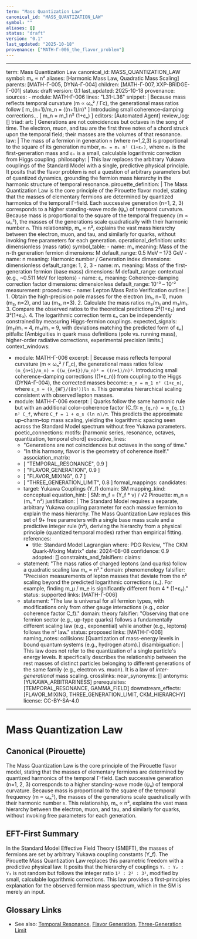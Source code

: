 ```yaml
---
term: "Mass Quantization Law"
canonical_id: "MASS_QUANTIZATION_LAW"
symbol: ""
aliases: []
status: "draft"
version: "0.1"
last_updated: "2025-10-18"
provenance: ["MATH-Γ-006_the_flavor_problem"]
---
```


---
term: Mass Quantization Law
canonical_id: MASS_QUANTIZATION_LAW
symbol: mₙ ∝ n²
aliases: [Harmonic Mass Law, Quadratic Mass Scaling]
parents: [MATH-Γ-005, DYNA-Γ-004]
children: [MATH-Γ-007, XXP-BRIDGE-Γ-001]
status: draft
version: 0.1
last_updated: 2025-10-18
provenance:
  sources:
    - module: MATH-Γ-006
      lines: "L31-L36"
      snippet: |
        Because mass reflects temporal curvature (m ∝ ωₙ² / Γc), the generational mass ratios follow
        [ m_{n+1}/m_n = ((n+1)/n)² ]
        Introducing small coherence-damping corrections...
        [ m_n = m_1 n² (1+εₙ) ]
  editors: [Automated Agent]
  review_log: []
triad:
  art: |
    Generations are not coincidences but octaves in the song of time. The electron, muon, and tau are the first three notes of a chord struck upon the temporal field; their masses are the volumes of that resonance.
  law: |
    The mass of a fermion in generation `n` (where n=1,2,3) is proportional to the square of its generation number, `mₙ = m₁ n² (1+εₙ)`, where `m₁` is the first-generation mass and `εₙ` is a small, calculable logarithmic correction from Higgs coupling.
  philosophy: |
    This law replaces the arbitrary Yukawa couplings of the Standard Model with a single, predictive physical principle. It posits that the flavor problem is not a question of arbitrary parameters but of quantized dynamics, grounding the fermion mass hierarchy in the harmonic structure of temporal resonance.
pirouette_definition: |
  The Mass Quantization Law is the core principle of the Pirouette flavor model, stating that the masses of elementary fermions are determined by quantized harmonics of the temporal Γ-field. Each successive generation (n=1, 2, 3) corresponds to a higher standing-wave mode (ψₙ) of temporal curvature. Because mass is proportional to the square of the temporal frequency (m ∝ ωₙ²), the masses of the generations scale quadratically with their harmonic number `n`. This relationship, mₙ ∝ n², explains the vast mass hierarchy between the electron, muon, and tau, and similarly for quarks, without invoking free parameters for each generation.
operational_definition:
  units: dimensionless (mass ratio)
  symbol_table:
    - name: mₙ
      meaning: Mass of the n-th generation fermion
      dimensions: M
      default_range: 0.5 MeV – 173 GeV
    - name: n
      meaning: Harmonic number / Generation index
      dimensions: dimensionless
      default_range: 1, 2, 3
    - name: m₁
      meaning: Mass of the first-generation fermion (base mass)
      dimensions: M
      default_range: contextual (e.g., ~0.511 MeV for leptons)
    - name: εₙ
      meaning: Coherence-damping correction factor
      dimensions: dimensionless
      default_range: 10⁻³ – 10⁻²
  measurement:
    procedures:
      - name: Lepton Mass Ratio Verification
        outline: |
          1. Obtain the high-precision pole masses for the electron (m₁, n=1), muon (m₂, n=2), and tau (m₃, n=3).
          2. Calculate the mass ratios m₂/m₁ and m₃/m₁.
          3. Compare the observed ratios to the theoretical predictions 2²(1+ε₂) and 3²(1+ε₃).
          4. The logarithmic correction term εₙ can be independently constrained by measuring Higgs-fermion couplings.
        expected_signals: [m₂/m₁ ≈ 4, m₃/m₁ ≈ 9, with deviations matching the predicted form of εₙ]
        pitfalls: [Ambiguities in quark mass definitions (pole vs. running mass), higher-order radiative corrections, experimental precision limits.]
context_windows:
  - module: MATH-Γ-006
    excerpt: |
      Because mass reflects temporal curvature (m ∝ ωₙ² / Γ_c), the generational mass ratios follow `(m_{n+1}/m_n) = ((ω_{n+1})/ω_n)² = ((n+1)/n)²`. Introducing small coherence-damping corrections ((1+ε_n)) from coupling to the Higgs (DYNA-Γ-004), the corrected masses become: `m_n = m_1 n² (1+ε_n)`, where `ε_n ≈ (λ_{HΓ}/(8π²))ln n`. This generates hierarchical scaling consistent with observed lepton masses.
  - module: MATH-Γ-006
    excerpt: |
      Quarks follow the same harmonic rule but with an additional color-coherence factor (C_f): `m_{q,n} = m_{q,1} n² C_f`, where `C_f = 1 + α_s (ln n)/π`. This predicts the approximate up–charm–top mass scaling, yielding the logarithmic spacing seen across the Standard Model spectrum without free Yukawa parameters.
poetic_connections:
  motifs: [harmonic series, resonance, octaves, quantization, temporal chord]
  evocative_lines:
    - "Generations are not coincidences but octaves in the song of time."
    - "In this harmony, flavor is the geometry of coherence itself."
  association_matrix:
    - [ "TEMPORAL_RESONANCE", 0.9 ]
    - [ "FLAVOR_GENERATION", 0.9 ]
    - [ "FLAVOR_MIXING", 0.7 ]
    - [ "THREE_GENERATION_LIMIT", 0.8 ]
formal_mappings:
  candidates:
    - target: Yukawa Couplings (Y_f)
      domain: SM
      mapping_kind: conceptual
      equation_hint: |
        SM: m_f = (Y_f * v) / √2
        Pirouette: m_n ≈ (m₁ * n²)
      justification: |
        The Standard Model requires a separate, arbitrary Yukawa coupling parameter for each massive fermion to explain the mass hierarchy. The Mass Quantization Law replaces this set of 9+ free parameters with a single base mass scale and a predictive integer rule (n²), deriving the hierarchy from a physical principle (quantized temporal modes) rather than empirical fitting.
      references:
        - title: Standard Model Lagrangian
          where: PDG Review, "The CKM Quark-Mixing Matrix"
          date: 2024-08-08
      confidence: 0.9
  adopted: []
constraints_and_falsifiers:
  claims:
    - statement: "The mass ratios of charged leptons (and quarks) follow a quadratic scaling law mₙ ∝ n²."
      domain: phenomenology
      falsifier: "Precision measurements of lepton masses that deviate from the n² scaling beyond the predicted logarithmic corrections (εₙ). For example, finding m_μ / m_e is significantly different from 4 * (1+ε₂)."
      status: supported
      links: [MATH-Γ-006]
    - statement: "The law is universal for all fermion types, with modifications only from other gauge interactions (e.g., color coherence factor C_f)."
      domain: theory
      falsifier: "Observing that one fermion sector (e.g., up-type quarks) follows a fundamentally different scaling law (e.g., exponential) while another (e.g., leptons) follows the n² law."
      status: proposed
      links: [MATH-Γ-006]
naming_notes:
  collisions: [Quantization of mass-energy levels in bound quantum systems (e.g., hydrogen atom).]
  disambiguation: |
    This law does not refer to the quantization of a single particle's energy levels. It specifically describes the relationship between the rest masses of distinct particles belonging to different generations of the same family (e.g., electron vs. muon). It is a law of *inter-generational* mass scaling.
crosslinks:
  near_synonyms: []
  antonyms: [YUKAWA_ARBITRARINESS]
  prerequisites: [TEMPORAL_RESONANCE, GAMMA_FIELD]
  downstream_effects: [FLAVOR_MIXING, THREE_GENERATION_LIMIT, CKM_HIERARCHY]
license: CC-BY-SA-4.0
---

# Mass Quantization Law

## Canonical (Pirouette)
The Mass Quantization Law is the core principle of the Pirouette flavor model, stating that the masses of elementary fermions are determined by quantized harmonics of the temporal Γ-field. Each successive generation (n=1, 2, 3) corresponds to a higher standing-wave mode (ψₙ) of temporal curvature. Because mass is proportional to the square of the temporal frequency (m ∝ ωₙ²), the masses of the generations scale quadratically with their harmonic number `n`. This relationship, mₙ ∝ n², explains the vast mass hierarchy between the electron, muon, and tau, and similarly for quarks, without invoking free parameters for each generation.

## EFT-First Summary
In the Standard Model Effective Field Theory (SMEFT), the masses of fermions are set by arbitrary Yukawa coupling constants (Y_f). The Pirouette Mass Quantization Law replaces this parametric freedom with a predictive physical law. It posits that the hierarchy of couplings `Y₁ : Y₂ : Y₃` is not random but follows the integer ratio `1² : 2² : 3²`, modified by small, calculable logarithmic corrections. This law provides a first-principles explanation for the observed fermion mass spectrum, which in the SM is merely an input.

## Glossary Links
- See also: [Temporal Resonance](<link>), [Flavor Generation](<link>), [Three-Generation Limit](<link>)